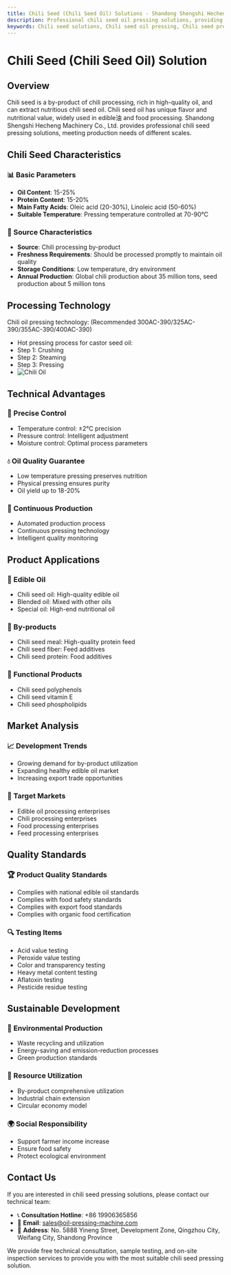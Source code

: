 ```yaml
---
title: Chili Seed (Chili Seed Oil) Solutions - Shandong Shengshi Hecheng Machinery Co., Ltd.
description: Professional chili seed oil pressing solutions, providing chili seed oil processing equipment and technical services, oil content 15-25%, using appropriate pressing process to highlight nutritional value, meeting different needs from small workshops to large factories.
keywords: Chili seed solutions, Chili seed oil pressing, Chili seed processing equipment, Chili seed oil production line, Chili seed oil press, Chili seed oil extraction, Chili seed oilseed processing, Chili seed oil pressing equipment, Chili seed oil production equipment, Chili seed oil processing plant
---
```


# Chili Seed (Chili Seed Oil) Solution

## Overview

Chili seed is a by-product of chili processing, rich in high-quality oil, and can extract nutritious chili seed oil. Chili seed oil has unique flavor and nutritional value, widely used in edible油 and food processing. Shandong Shengshi Hecheng Machinery Co., Ltd. provides professional chili seed pressing solutions, meeting production needs of different scales.

## Chili Seed Characteristics

### 📊 Basic Parameters
- **Oil Content**: 15-25%
- **Protein Content**: 15-20%
- **Main Fatty Acids**: Oleic acid (20-30%), Linoleic acid (50-60%)
- **Suitable Temperature**: Pressing temperature controlled at 70-90℃

### 🌱 Source Characteristics
- **Source**: Chili processing by-product
- **Freshness Requirements**: Should be processed promptly to maintain oil quality
- **Storage Conditions**: Low temperature, dry environment
- **Annual Production**: Global chili production about 35 million tons, seed production about 5 million tons

## Processing Technology
Chili oil pressing technology: (Recommended 300AC-390/325AC-390/355AC-390/400AC-390)
 + Hot pressing process for castor seed oil:
 + Step 1: Crushing
 + Step 2: Steaming
 + Step 3: Pressing
 + ![Chili Oil](/images/辣椒籽热榨工艺_Hot%20pressing%20process%20of%20chili%20seeds.png)

## Technical Advantages

### 🎯 Precise Control
- Temperature control: ±2℃ precision
- Pressure control: Intelligent adjustment
- Moisture control: Optimal process parameters

### 💧 Oil Quality Guarantee
- Low temperature pressing preserves nutrition
- Physical pressing ensures purity
- Oil yield up to 18-20%

### 🔄 Continuous Production
- Automated production process
- Continuous pressing technology
- Intelligent quality monitoring

## Product Applications

### 🍳 Edible Oil
- Chili seed oil: High-quality edible oil
- Blended oil: Mixed with other oils
- Special oil: High-end nutritional oil

### 🥛 By-products
- Chili seed meal: High-quality protein feed
- Chili seed fiber: Feed additives
- Chili seed protein: Food additives

### 💊 Functional Products
- Chili seed polyphenols
- Chili seed vitamin E
- Chili seed phospholipids

## Market Analysis

### 📈 Development Trends
- Growing demand for by-product utilization
- Expanding healthy edible oil market
- Increasing export trade opportunities

### 🎯 Target Markets
- Edible oil processing enterprises
- Chili processing enterprises
- Food processing enterprises
- Feed processing enterprises

## Quality Standards

### 🏆 Product Quality Standards
- Complies with national edible oil standards
- Complies with food safety standards
- Complies with export food standards
- Complies with organic food certification

### 🔍 Testing Items
- Acid value testing
- Peroxide value testing
- Color and transparency testing
- Heavy metal content testing
- Aflatoxin testing
- Pesticide residue testing

## Sustainable Development

### 🌱 Environmental Production
- Waste recycling and utilization
- Energy-saving and emission-reduction processes
- Green production standards

### 🔄 Resource Utilization
- By-product comprehensive utilization
- Industrial chain extension
- Circular economy model

### 🌍 Social Responsibility
- Support farmer income increase
- Ensure food safety
- Protect ecological environment

## Contact Us

If you are interested in chili seed pressing solutions, please contact our technical team:

- 📞 **Consultation Hotline**: +86 19906365856
- 📧 **Email**: sales@oil-pressing-machine.com
- 📍 **Address**: No. 5888 Yineng Street, Development Zone, Qingzhou City, Weifang City, Shandong Province

We provide free technical consultation, sample testing, and on-site inspection services to provide you with the most suitable chili seed pressing solution.